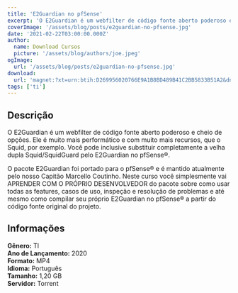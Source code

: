 ```yaml
---
title: 'E2Guardian no pfSense'
excerpt: 'O E2Guardian é um webfilter de código fonte aberto poderoso e cheio de opções. Ele é muito mais performático e com muito mais recursos, que o Squid, por exemplo. Você pode inclusive substituir completamente a velha dupla Squid/SquidGuard pelo E2Guardian no pfSense®.  O pacote E2Guardian foi'
coverImage: '/assets/blog/posts/e2guardian-no-pfsense.jpg'
date: '2021-02-22T03:00:00.000Z'
author:
  name: Download Cursos
  picture: '/assets/blog/authors/joe.jpeg'
ogImage:
  url: '/assets/blog/posts/e2guardian-no-pfsense.jpg'
download:
  url: 'magnet:?xt=urn:btih:D269956020766E9A1B8BD489B41C2BB5833B51A2&dn=Curso%20E2Guardian%20no%20pfSense%c2%ae&tr=udp%3a%2f%2ftracker.openbittorrent.com%3a80%2fannounce&tr=udp%3a%2f%2ftracker.opentrackr.org%3a1337%2fannounceI'
tags: ['ti']
---
```

<h2>Descrição</h2>
<p>O E2Guardian é um webfilter de código fonte aberto poderoso e cheio de opções. Ele é muito mais performático e com muito mais recursos, que o Squid, por exemplo. Você pode inclusive substituir completamente a velha dupla Squid/SquidGuard pelo E2Guardian no pfSense®.</p><p>O pacote E2Guardian foi portado para o pfSense® e é mantido atualmente pelo nosso Capitão Marcello Coutinho. Neste curso você simplesmente vai APRENDER COM O PRÓPRIO DESENVOLVEDOR do pacote sobre como usar todas as features, casos de uso, inspeção e resolução de problemas e até mesmo como compilar seu próprio E2Guardian no pfSense® a partir do código fonte original do projeto.</p><h2>Informações</h2><p><strong>Gênero:</strong> TI<br/> <strong>Ano de Lançamento:</strong> 2020<br/> <strong>Formato:</strong> MP4<br/> <strong>Idioma:</strong> Português<br/> <strong>Tamanho:</strong> 1,20 GB<br/> <strong>Servidor:</strong> Torrent</p>
